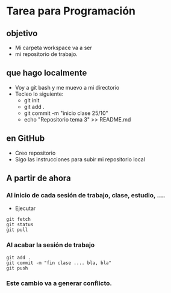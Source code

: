 # Tarea para Programación

## objetivo
- Mi carpeta workspace va a ser 
- mi repositorio de trabajo.

## que hago localmente
- Voy a git bash y me muevo a mi directorio
- Tecleo lo siguiente:
	- git init
	- git add .
	- git commit -m "inicio clase 25/10"
	- echo "Repositorio tema 3" >> README.md
	
## en GitHub

- Creo repositorio
- Sigo las instrucciones para subir mi repositorio local


## A partir de ahora

### Al inicio de cada sesión de trabajo, clase, estudio, ....
- Ejecutar
```
git fetch
git status
git pull
```
### Al acabar la sesión de trabajo
```
git add .
git commit -m "fin clase .... bla, bla"
git push
```

### Este cambio va a generar conflicto.
